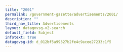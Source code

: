 ```yaml
---
title: "2001"
permalink: /government-gazette/advertisements/2001/
description: ""
third_nav_title: Advertisements
layout: datagovsg-v2-search
default_field: Subject
infotext: true
datagovsg-id: d_012bf5a99327b2fe4c9acee27233c1f5
---
```

